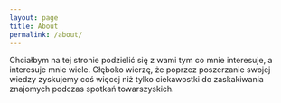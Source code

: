 ```yaml
---
layout: page
title: About
permalink: /about/
---
```


Chciałbym na tej stronie podzielić się z wami tym co mnie interesuje, a interesuje mnie wiele. Głęboko wierzę, że poprzez poszerzanie swojej wiedzy zyskujemy coś więcej niż tylko ciekawostki do zaskakiwania znajomych podczas spotkań towarszyskich.
